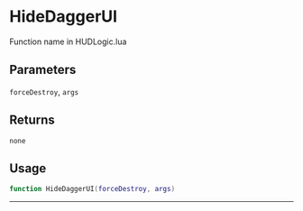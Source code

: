 # HideDaggerUI
Function name in HUDLogic.lua
## Parameters
`forceDestroy`, `args`
## Returns
`none`
## Usage
```lua
function HideDaggerUI(forceDestroy, args)
```
---
